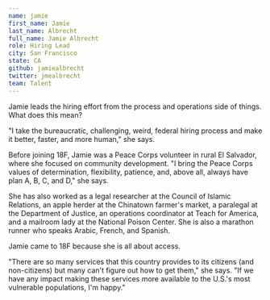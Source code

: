```yaml
---
name: jamie
first_name: Jamie
last_name: Albrecht
full_name: Jamie Albrecht
role: Hiring Lead
city: San Francisco
state: CA
github: jamiealbrecht
twitter: jmealbrecht
team: Talent
---
```


Jamie leads the hiring effort from the process and operations side of things. What does this mean? 

"I take the bureaucratic, challenging, weird, federal hiring process and make it better, faster, and more human," she says.

Before joining 18F, Jamie was a Peace Corps volunteer in rural El Salvador, where she focused on community development. "I bring the Peace Corps values of determination, flexibility, patience, and, above all, always have plan A, B, C, and D," she says.

She has also worked as a legal researcher at the Council of Islamic Relations, an apple herder at the Chinatown farmer's market, a paralegal at the Department of Justice, an operations coordinator at Teach for America, and a mailroom lady at the National Poison Center. She is also a marathon runner who speaks Arabic, French, and Spanish.

Jamie came to 18F because she is all about access. 

"There are so many services that this country provides to its citizens (and non-citizens) but many can't figure out how to get them," she says. "If we have any impact making these services more available to the U.S.'s most vulnerable populations, I'm happy."
